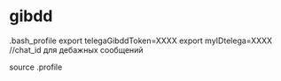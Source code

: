 # gibdd

.bash_profile
export telegaGibddToken=XXXX
export myIDtelega=XXXX //chat_id для дебажных сообщений

source .profile